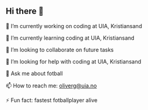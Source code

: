 ## Hi there 👋

🔭 I’m currently working on coding at UIA, Kristiansand

🌱 I’m currently learning coding at UIA, Kristiansand

👯 I’m looking to collaborate on future tasks

🤔 I’m looking for help with coding at UIA, Kristiansand

💬 Ask me about fotball

📫 How to reach me: oliverg@uia.no

⚡ Fun fact: fastest fotballplayer alive
